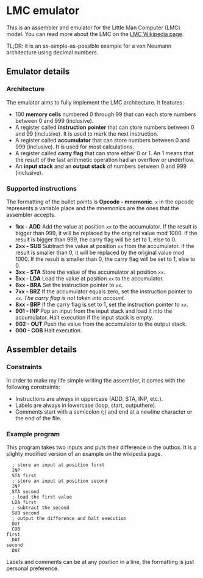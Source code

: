 # LMC emulator

This is an assembler and emulator for the Little Man Computer (LMC) model.
You can read more about the LMC on the [LMC Wikipedia page](https://en.wikipedia.org/wiki/Little_man_computer).

TL;DR: it is an as-simple-as-possible example for a von Neumann architecture using decimal numbers.

## Emulator details

### Architecture

The emulator aims to fully implement the LMC architecture.
It features:

- 100 **memory cells** numbered 0 through 99 that can each store numbers between 0 and 999 (inclusive).
- A register called **instruction pointer** that can store numbers between 0 and 99 (inclusive).
It is used to mark the next instruction.
- A register called **accumulator** that can store numbers between 0 and 999 (inclusive).
It is used for most calculations.
- A register called **carry flag** that can store either 0 or 1.
An 1 means that the result of the last arithmetic operation had an overflow or underflow.
- An **input stack** and an **output stack** of numbers between 0 and 999 (inclusive).

### Supported instructions

The formatting of the bullet points is **Opcode - mnemonic**.
`x` in the opcode represents a variable place and the mnemonics are the ones that the assembler accepts.

- **1xx - ADD** Add the value at position `xx` to the accumulator.
If the result is bigger than 999, it will be replaced by the original value mod 1000.
If the result is bigger than 999, the carry flag will be set to 1, else to 0.
- **2xx - SUB** Subtract the value at position `xx` from the accumulator.
If the result is smaller than 0, it will be replaced by the original value mod 1000.
If the result is smaller than 0, the carry flag will be set to 1, else to 0.
- **3xx - STA** Store the value of the accumulator at position `xx`.
- **5xx - LDA** Load the value at position `xx` to the accumulator.
- **6xx - BRA** Set the instruction pointer to `xx`.
- **7xx - BRZ** If the accumulator equals zero, set the instruction pointer to `xx`. *The carry flag is not taken into account.*
- **8xx - BRP** If the carry flag is set to 1, set the instruction pointer to `xx`.
- **901 - INP** Pop an input from the input stack and load it into the accumulator. Halt execution if the input stack is empty.
- **902 - OUT** Push the value from the accumulator to the output stack.
- **000 - COB** Halt execution.

## Assembler details

### Constraints

In order to make my life simple writing the assembler, it comes with the following constraints:

- Instructions are always in uppercase (ADD, STA, INP, etc.).
- Labels are always in lowercase (loop, start, outputhere).
- Comments start with a semicolon (;) and end at a newline character or the end of the file.

### Example program

This program takes two inputs and puts their difference in the outbox.
It is a slighty modified version of an example on the wikipedia page.

```
  ; store an input at position first
  INP
  STA first
  ; store an input at position second
  INP
  STA second
  ; load the first value
  LDA first
  ; subtract the second
  SUB second
  ; output the difference and halt execution
  OUT
  COB
first
  DAT
second
  DAT
```

Labels and comments can be at any position in a line, the formatting is just personal preference.
